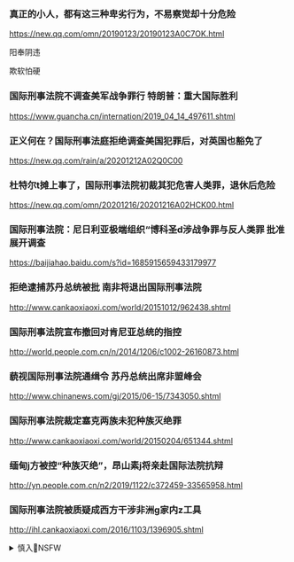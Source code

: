 ### 真正的小人，都有这三种卑劣行为，不易察觉却十分危险
https://new.qq.com/omn/20190123/20190123A0C7OK.html

阳奉阴违

欺软怕硬

### 国际刑事法院不调查美军战争罪行 特朗普：重大国际胜利
https://www.guancha.cn/internation/2019_04_14_497611.shtml

### 正义何在？国际刑事法庭拒绝调查美国犯罪后，对英国也豁免了
https://new.qq.com/rain/a/20201212A02Q0C00

### 杜特尔t摊上事了，国际刑事法院初裁其犯危害人类罪，退休后危险
https://new.qq.com/omn/20201216/20201216A02HCK00.html

### 国际刑事法院：尼日利亚极端组织“博科圣d涉战争罪与反人类罪 批准展开调查
https://baijiahao.baidu.com/s?id=1685915659433179977

### 拒绝逮捕苏丹总统被批 南非将退出国际刑事法院
http://www.cankaoxiaoxi.com/world/20151012/962438.shtml

### 国际刑事法院宣布撤回对肯尼亚总统的指控
http://world.people.com.cn/n/2014/1206/c1002-26160873.html

### 藐视国际刑事法院通缉令 苏丹总统出席非盟峰会
http://www.chinanews.com/gj/2015/06-15/7343050.shtml

### 国际刑事法院裁定塞克两族未犯种族灭绝罪
http://www.cankaoxiaoxi.com/world/20150204/651344.shtml

### 缅甸j方被控“种族灭绝”，昂山素j将亲赴国际法院抗辩
http://yn.people.com.cn/n2/2019/1122/c372459-33565958.html

### 国际刑事法院被质疑成西方干涉非洲g家内z工具
http://ihl.cankaoxiaoxi.com/2016/1103/1396905.shtml

<details><summary>慎入🔞NSFW</summary>

Not Safe For Work
<img src="https://upload.wikimedia.org/wikipedia/commons/thumb/d/d3/Biohazard_Symbol_Specification.png/210px-Biohazard_Symbol_Specification.png">

<details><summary><b>风险自理Use At Your Own Risk🈲</summary>

### 国际刑事法院决定不对zg拘j穆斯l展开调查
https://cn.nytimes.com/world/20201216/icc-china-uighurs/

</details>
</details>
